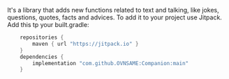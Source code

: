 It's a library that adds new functions related to text and talking, like jokes, questions, quotes, facts and advices.
To add it to your project use Jitpack. Add this tp your built.gradle:
```built.gradle
    repositories {
        maven { url "https://jitpack.io" }
    }
    dependencies {
        implementation "com.github.OVNSAME:Companion:main"
    }
```
